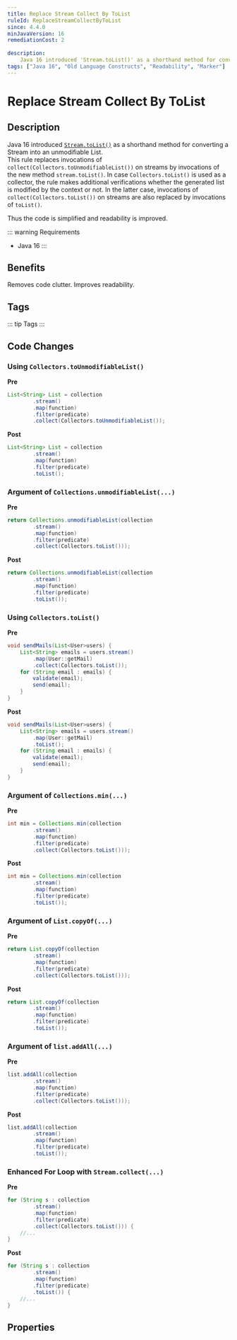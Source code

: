 ```yaml
---
title: Replace Stream Collect By ToList
ruleId: ReplaceStreamCollectByToList
since: 4.4.0
minJavaVersion: 16
remediationCost: 2
    
description:
    Java 16 introduced 'Stream.toList()' as a shorthand method for converting a Stream into an unmodifiable List. This rule replaces invocations of `collect(Collectors.toUnmodifiableList())` on a stream by the new method `stream.toList()`. 
tags: ["Java 16", "Old Language Constructs", "Readability", "Marker"]
---
```


# Replace Stream Collect By ToList

## Description

Java 16 introduced [`Stream.toList()`](https://docs.oracle.com/en/java/javase/16/docs/api/java.base/java/util/stream/Stream.html#toList()) as a shorthand method for converting a Stream into an unmodifiable List.  
This rule replaces invocations of `collect(Collectors.toUnmodifiableList())` on streams by invocations of the new method `stream.toList()`. 
In case `Collectors.toList()` is used as a collector, the rule makes additional verifications whether the generated list is modified by the context or not. 
In the latter case, invocations of `collect(Collectors.toList())` on streams are also replaced by invocations of `toList()`.

Thus the code is simplified and readability is improved.

::: warning Requirements
* Java 16
:::

## Benefits

Removes code clutter. Improves readability.

## Tags

::: tip Tags
<TagLinks />
:::

## Code Changes

### Using `Collectors.toUnmodifiableList()`

__Pre__
```java
List<String> List = collection
		.stream()
		.map(function)
		.filter(predicate)
		.collect(Collectors.toUnmodifiableList());
```

__Post__
```java
List<String> List = collection
		.stream()
		.map(function)
		.filter(predicate)
		.toList();
```

### Argument of `Collections.unmodifiableList(...)`

__Pre__
```java
return Collections.unmodifiableList(collection
		.stream()
		.map(function)
		.filter(predicate)
		.collect(Collectors.toList()));
```

__Post__
```java
return Collections.unmodifiableList(collection
		.stream()
		.map(function)
		.filter(predicate)
		.toList());
```

### Using `Collectors.toList()`

__Pre__
```java
void sendMails(List<User>users) {
	List<String> emails = users.stream()
		.map(User::getMail)
		.collect(Collectors.toList());
	for (String email : emails) {
		validate(email);
		send(email);
	}
}
```

__Post__
```java
void sendMails(List<User>users) {
	List<String> emails = users.stream()
		.map(User::getMail)
		.toList();
	for (String email : emails) {
		validate(email);
		send(email);
	}
}
```

### Argument of `Collections.min(...)`

__Pre__
```java
int min = Collections.min(collection
		.stream()
		.map(function)
		.filter(predicate)
		.collect(Collectors.toList()));
```

__Post__
```java
int min = Collections.min(collection
		.stream()
		.map(function)
		.filter(predicate)
		.toList());
```

### Argument of `List.copyOf(...)`

__Pre__
```java
return List.copyOf(collection
		.stream()
		.map(function)
		.filter(predicate)
		.collect(Collectors.toList()));
```

__Post__
```java
return List.copyOf(collection
		.stream()
		.map(function)
		.filter(predicate)
		.toList());
```

### Argument of `list.addAll(...)`

__Pre__
```java
list.addAll(collection
		.stream()
		.map(function)
		.filter(predicate)
		.collect(Collectors.toList()));
```

__Post__
```java
list.addAll(collection
		.stream()
		.map(function)
		.filter(predicate)
		.toList());
```

### Enhanced For Loop with `Stream.collect(...)`

__Pre__
```java
for (String s : collection
		.stream()
		.map(function)
		.filter(predicate)
		.collect(Collectors.toList())) {
	//...
}
```

__Post__
```java
for (String s : collection
		.stream()
		.map(function)
		.filter(predicate)
		.toList()) {
	//...
}
```

<VersionNotice />

## Properties

<RuleProperties />
